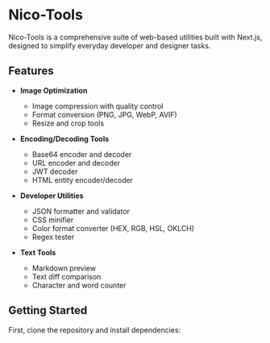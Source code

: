 # Nico-Tools

Nico-Tools is a comprehensive suite of web-based utilities built with Next.js, designed to simplify everyday developer and designer tasks.

## Features

- **Image Optimization**
  - Image compression with quality control
  - Format conversion (PNG, JPG, WebP, AVIF)
  - Resize and crop tools
  
- **Encoding/Decoding Tools**
  - Base64 encoder and decoder
  - URL encoder and decoder
  - JWT decoder
  - HTML entity encoder/decoder
  
- **Developer Utilities**
  - JSON formatter and validator
  - CSS minifier
  - Color format converter (HEX, RGB, HSL, OKLCH)
  - Regex tester
  
- **Text Tools**
  - Markdown preview
  - Text diff comparison
  - Character and word counter

## Getting Started

First, clone the repository and install dependencies:

